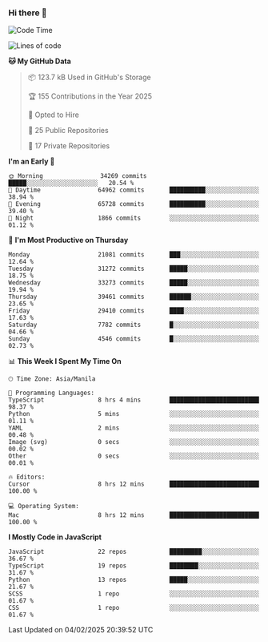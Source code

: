 ### Hi there 👋

<!--START_SECTION:waka-->
![Code Time](http://img.shields.io/badge/Code%20Time-1%2C428%20hrs-blue)

![Lines of code](https://img.shields.io/badge/From%20Hello%20World%20I%27ve%20Written-63.9%20million%20lines%20of%20code-blue)

**🐱 My GitHub Data** 

> 📦 123.7 kB Used in GitHub's Storage 
 > 
> 🏆 155 Contributions in the Year 2025
 > 
> 💼 Opted to Hire
 > 
> 📜 25 Public Repositories 
 > 
> 🔑 17 Private Repositories 
 > 
**I'm an Early 🐤** 

```text
🌞 Morning                34269 commits       █████░░░░░░░░░░░░░░░░░░░░   20.54 % 
🌆 Daytime                64962 commits       ██████████░░░░░░░░░░░░░░░   38.94 % 
🌃 Evening                65728 commits       ██████████░░░░░░░░░░░░░░░   39.40 % 
🌙 Night                  1866 commits        ░░░░░░░░░░░░░░░░░░░░░░░░░   01.12 % 
```
📅 **I'm Most Productive on Thursday** 

```text
Monday                   21081 commits       ███░░░░░░░░░░░░░░░░░░░░░░   12.64 % 
Tuesday                  31272 commits       █████░░░░░░░░░░░░░░░░░░░░   18.75 % 
Wednesday                33273 commits       █████░░░░░░░░░░░░░░░░░░░░   19.94 % 
Thursday                 39461 commits       ██████░░░░░░░░░░░░░░░░░░░   23.65 % 
Friday                   29410 commits       ████░░░░░░░░░░░░░░░░░░░░░   17.63 % 
Saturday                 7782 commits        █░░░░░░░░░░░░░░░░░░░░░░░░   04.66 % 
Sunday                   4546 commits        █░░░░░░░░░░░░░░░░░░░░░░░░   02.73 % 
```


📊 **This Week I Spent My Time On** 

```text
🕑︎ Time Zone: Asia/Manila

💬 Programming Languages: 
TypeScript               8 hrs 4 mins        █████████████████████████   98.37 % 
Python                   5 mins              ░░░░░░░░░░░░░░░░░░░░░░░░░   01.11 % 
YAML                     2 mins              ░░░░░░░░░░░░░░░░░░░░░░░░░   00.48 % 
Image (svg)              0 secs              ░░░░░░░░░░░░░░░░░░░░░░░░░   00.02 % 
Other                    0 secs              ░░░░░░░░░░░░░░░░░░░░░░░░░   00.01 % 

🔥 Editors: 
Cursor                   8 hrs 12 mins       █████████████████████████   100.00 % 

💻 Operating System: 
Mac                      8 hrs 12 mins       █████████████████████████   100.00 % 
```

**I Mostly Code in JavaScript** 

```text
JavaScript               22 repos            █████████░░░░░░░░░░░░░░░░   36.67 % 
TypeScript               19 repos            ████████░░░░░░░░░░░░░░░░░   31.67 % 
Python                   13 repos            █████░░░░░░░░░░░░░░░░░░░░   21.67 % 
SCSS                     1 repo              ░░░░░░░░░░░░░░░░░░░░░░░░░   01.67 % 
CSS                      1 repo              ░░░░░░░░░░░░░░░░░░░░░░░░░   01.67 % 
```




 Last Updated on 04/02/2025 20:39:52 UTC
<!--END_SECTION:waka-->

